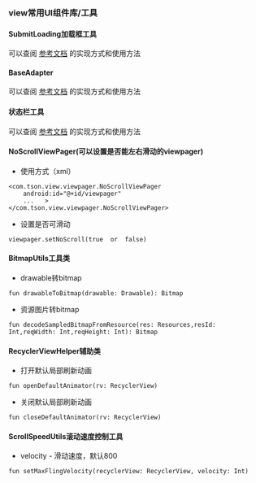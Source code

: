 ### view常用UI组件库/工具

#### SubmitLoading加载框工具

可以查阅 [参考文档](https://tson.top/#/blogDetail?md5=bookIdSOMdM8gVHbH5Y2xHHAmwFv3eB8nLg6r5X3cG) 的实现方式和使用方法

#### BaseAdapter

可以查阅 [参考文档](https://tson.top/#/blogDetail?md5=bookId1lIHR5oMvNxTm8oO7rQdUSPlXFtVQ5jwd1tq) 的实现方式和使用方法

#### 状态栏工具

可以查阅 [参考文档](https://tson.top/#/blogDetail?md5=bookId9x9nYzf7tLzr8MmU71mzIl4bTUgOOCrrY4my) 的实现方式和使用方法

#### NoScrollViewPager(可以设置是否能左右滑动的viewpager)

- 使用方式（xml）
```
<com.tson.view.viewpager.NoScrollViewPager
    android:id="@+id/viewpager"
    ...   >
</com.tson.view.viewpager.NoScrollViewPager>
```

- 设置是否可滑动
```
viewpager.setNoScroll(true  or  false)
```

#### BitmapUtils工具类

- drawable转bitmap
```
fun drawableToBitmap(drawable: Drawable): Bitmap
```

- 资源图片转bitmap
```
fun decodeSampledBitmapFromResource(res: Resources,resId: Int,reqWidth: Int,reqHeight: Int): Bitmap
```

#### RecyclerViewHelper辅助类

- 打开默认局部刷新动画
```
fun openDefaultAnimator(rv: RecyclerView)
```

- 关闭默认局部刷新动画
```
fun closeDefaultAnimator(rv: RecyclerView)
```

#### ScrollSpeedUtils滚动速度控制工具
-  velocity - 滑动速度，默认800
```
fun setMaxFlingVelocity(recyclerView: RecyclerView, velocity: Int)
```